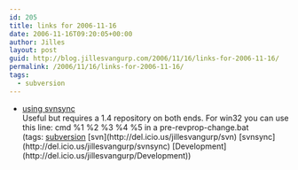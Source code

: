 ```yaml
---
id: 205
title: links for 2006-11-16
date: 2006-11-16T09:20:05+00:00
author: Jilles
layout: post
guid: http://blog.jillesvangurp.com/2006/11/16/links-for-2006-11-16/
permalink: /2006/11/16/links-for-2006-11-16/
tags:
  - subversion
---
```

<ul class="delicious">
	<li>
		<div class="delicious-link"><a href="http://journal.paul.querna.org/articles/2006/09/14/using-svnsync">using svnsync</a></div>
		<div class="delicious-extended">Useful but requires a 1.4 repository on both ends. For win32 you can use this line:
cmd %1 %2 %3 %4 %5
in a  pre-revprop-change.bat
</div>
		<div class="delicious-tags">(tags: <a href="http://del.icio.us/jillesvangurp/subversion">subversion</a> [svn](http://del.icio.us/jillesvangurp/svn) [svnsync](http://del.icio.us/jillesvangurp/svnsync) [Development](http://del.icio.us/jillesvangurp/Development))</div>
	</li>
</ul>
